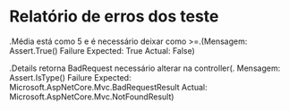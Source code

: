 # Relatório de erros dos teste
.Média está como 5 e é necessário deixar como >=.(Mensagem: 
Assert.True() Failure
Expected: True
Actual:   False)


.Details retorna BadRequest necessário alterar na controller(.
Mensagem: 
    Assert.IsType() Failure
    Expected: Microsoft.AspNetCore.Mvc.BadRequestResult
    Actual:   Microsoft.AspNetCore.Mvc.NotFoundResult)
